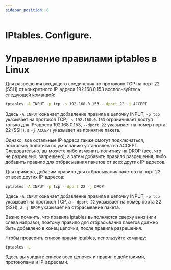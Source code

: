 ```yaml
---
sidebar_position: 6
---
```



# IPtables. Configure.

# Управление правилами iptables в Linux

Для разрешения входящего соединения по протоколу TCP на порт 22 (SSH) от конкретного IP-адреса 192.168.0.153 воспользуйтесь следующей командой:

```bash
iptables -A INPUT -p tcp -s 192.168.0.153 --dport 22 -j ACCEPT
```

Здесь `-A INPUT` означает добавление правила в цепочку INPUT, `-p tcp` указывает на протокол TCP, `-s 192.168.0.153` ограничивает доступ только для IP-адреса 192.168.0.153, `--dport 22` указывает на номер порта 22 (SSH), а `-j ACCEPT` указывает на принятие пакета.

Однако, все остальные IP-адреса также смогут подключаться, поскольку политика по умолчанию установлена на ACCEPT. Следовательно, вы можете либо изменить политику на DROP (все, что не разрешено, запрещено), а затем добавить правило разрешения, либо добавить правило для отбрасывания пакетов от всех других IP-адресов.

Для примера, добавим правило для отбрасывания пакетов на порт 22 от всех других IP-адресов:

```bash
iptables -A INPUT -p tcp --dport 22 -j DROP
```

Здесь `-A INPUT` означает добавление правила в цепочку INPUT, `-p tcp` указывает на протокол TCP, а `--dport 22` указывает на номер порта 22 (SSH), а `-j DROP` указывает на отбрасывание пакета.

Важно помнить, что правила iptables выполняются сверху вниз (или слева направо), поэтому правило для отбрасывания пакетов должно быть добавлено в конец цепочки, после правила разрешения.

Чтобы проверить список правил iptables, используйте команду:

```bash
iptables -L
```

Здесь вы увидите список всех цепочек и правил с действиями, протоколами и IP-адресами.